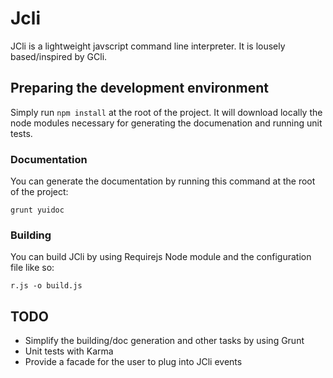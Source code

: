 # Jcli

JCli is a lightweight javscript command line interpreter. It is lousely based/inspired by GCli.

## Preparing the development environment
Simply run `npm install` at the root of the project. It will download locally the node modules necessary for generating the documenation and running unit tests.

### Documentation
You can generate the documentation by running this command at the root of the project:

`grunt yuidoc`

### Building
You can build JCli by using Requirejs Node module and the configuration file like so:

`r.js -o build.js`

## TODO
 - Simplify the building/doc generation and other tasks by using Grunt
 - Unit tests with Karma
 - Provide a facade for the user to plug into JCli events

